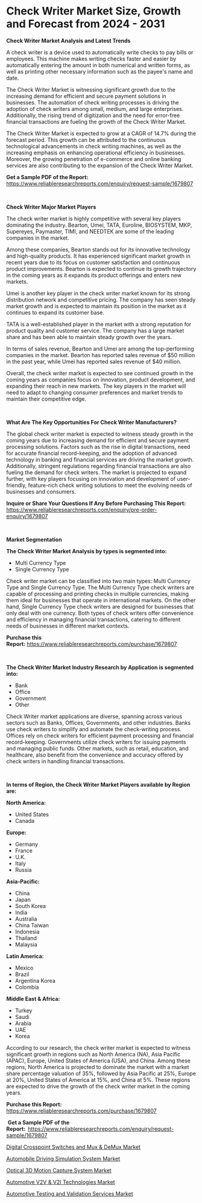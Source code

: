<p><h1>Check Writer Market Size, Growth and Forecast from 2024 - 2031</h1></p><p><strong>Check Writer Market Analysis and Latest Trends</strong></p>
<p><p>A check writer is a device used to automatically write checks to pay bills or employees. This machine makes writing checks faster and easier by automatically entering the amount in both numerical and written forms, as well as printing other necessary information such as the payee's name and date.</p><p>The Check Writer Market is witnessing significant growth due to the increasing demand for efficient and secure payment solutions in businesses. The automation of check writing processes is driving the adoption of check writers among small, medium, and large enterprises. Additionally, the rising trend of digitization and the need for error-free financial transactions are fueling the growth of the Check Writer Market.</p><p>The Check Writer Market is expected to grow at a CAGR of 14.7% during the forecast period. This growth can be attributed to the continuous technological advancements in check writing machines, as well as the increasing emphasis on enhancing operational efficiency in businesses. Moreover, the growing penetration of e-commerce and online banking services are also contributing to the expansion of the Check Writer Market.</p></p>
<p><strong>Get a Sample PDF of the Report:&nbsp;</strong> <a href="https://www.reliableresearchreports.com/enquiry/request-sample/1679807">https://www.reliableresearchreports.com/enquiry/request-sample/1679807</a></p>
<p>&nbsp;</p>
<p><strong>Check Writer Major Market Players</strong></p>
<p><p>The check writer market is highly competitive with several key players dominating the industry. Bearton, Umei, TATA, Euroline, BIOSYSTEM, MKP, Supereyes, Paymaster, TIMI, and NEEDTEK are some of the leading companies in the market.</p><p>Among these companies, Bearton stands out for its innovative technology and high-quality products. It has experienced significant market growth in recent years due to its focus on customer satisfaction and continuous product improvements. Bearton is expected to continue its growth trajectory in the coming years as it expands its product offerings and enters new markets.</p><p>Umei is another key player in the check writer market known for its strong distribution network and competitive pricing. The company has seen steady market growth and is expected to maintain its position in the market as it continues to expand its customer base.</p><p>TATA is a well-established player in the market with a strong reputation for product quality and customer service. The company has a large market share and has been able to maintain steady growth over the years.</p><p>In terms of sales revenue, Bearton and Umei are among the top-performing companies in the market. Bearton has reported sales revenue of $50 million in the past year, while Umei has reported sales revenue of $40 million.</p><p>Overall, the check writer market is expected to see continued growth in the coming years as companies focus on innovation, product development, and expanding their reach in new markets. The key players in the market will need to adapt to changing consumer preferences and market trends to maintain their competitive edge.</p></p>
<p>&nbsp;</p>
<p><strong>What Are The Key Opportunities For Check Writer Manufacturers?</strong></p>
<p><p>The global check writer market is expected to witness steady growth in the coming years due to increasing demand for efficient and secure payment processing solutions. Factors such as the rise in digital transactions, need for accurate financial record-keeping, and the adoption of advanced technology in banking and financial services are driving the market growth. Additionally, stringent regulations regarding financial transactions are also fueling the demand for check writers. The market is projected to expand further, with key players focusing on innovation and development of user-friendly, feature-rich check writing solutions to meet the evolving needs of businesses and consumers.</p></p>
<p><strong>Inquire or Share Your Questions If Any Before Purchasing This Report:</strong> <a href="https://www.reliableresearchreports.com/enquiry/pre-order-enquiry/1679807">https://www.reliableresearchreports.com/enquiry/pre-order-enquiry/1679807</a></p>
<p>&nbsp;</p>
<p><strong>Market Segmentation</strong></p>
<p><strong>The Check Writer Market Analysis by types is segmented into:</strong></p>
<p><ul><li>Multi Currency Type</li><li>Single Currency Type</li></ul></p>
<p><p>Check writer market can be classified into two main types: Multi Currency Type and Single Currency Type. The Multi Currency Type check writers are capable of processing and printing checks in multiple currencies, making them ideal for businesses that operate in international markets. On the other hand, Single Currency Type check writers are designed for businesses that only deal with one currency. Both types of check writers offer convenience and efficiency in managing financial transactions, catering to different needs of businesses in different market contexts.</p></p>
<p><strong>Purchase this Report:&nbsp;</strong><a href="https://www.reliableresearchreports.com/purchase/1679807">https://www.reliableresearchreports.com/purchase/1679807</a></p>
<p>&nbsp;</p>
<p><strong>The Check Writer Market Industry Research by Application is segmented into:</strong></p>
<p><ul><li>Bank</li><li>Office</li><li>Government</li><li>Other</li></ul></p>
<p><p>Check Writer market applications are diverse, spanning across various sectors such as Banks, Offices, Governments, and other industries. Banks use check writers to simplify and automate the check-writing process. Offices rely on check writers for efficient payment processing and financial record-keeping. Governments utilize check writers for issuing payments and managing public funds. Other markets, such as retail, education, and healthcare, also benefit from the convenience and accuracy offered by check writers in handling financial transactions.</p></p>
<p>&nbsp;</p>
<p><strong>In terms of Region, the Check Writer Market Players available by Region are:</strong></p>
<p>
    <p> <strong> North America: </strong>
        <ul>
            <li>United States</li>
            <li>Canada</li>
        </ul>
        </p> 
    <p> <strong> Europe: </strong>
        <ul>
            <li>Germany</li>
            <li>France</li>
            <li>U.K.</li>
            <li>Italy</li>
            <li>Russia</li>
        </ul>
        </p> 
    <p> <strong> Asia-Pacific: </strong>
        <ul>
            <li>China</li>
            <li>Japan</li>
            <li>South Korea</li>
            <li>India</li>
            <li>Australia</li>
            <li>China Taiwan</li>
            <li>Indonesia</li>
            <li>Thailand</li>
            <li>Malaysia</li>
        </ul>
        </p> 
    <p> <strong> Latin America: </strong>
        <ul>
            <li>Mexico</li>
            <li>Brazil</li>
            <li>Argentina Korea</li>
            <li>Colombia</li>
        </ul>
        </p> 
    <p> <strong> Middle East & Africa: </strong>
        <ul>
            <li>Turkey</li>
            <li>Saudi</li>
            <li>Arabia</li>
            <li>UAE</li>
            <li>Korea</li>
        </ul>
    </p>
    </p>
<p><p>According to our research, the check writer market is expected to witness significant growth in regions such as North America (NA), Asia Pacific (APAC), Europe, United States of America (USA), and China. Among these regions, North America is projected to dominate the market with a market share percentage valuation of 35%, followed by Asia Pacific at 25%, Europe at 20%, United States of America at 15%, and China at 5%. These regions are expected to drive the growth of the check writer market in the coming years.</p></p>
<p><strong>Purchase this Report: </strong><a href="https://www.reliableresearchreports.com/purchase/1679807">https://www.reliableresearchreports.com/purchase/1679807</a></p>
<p>&nbsp;<strong>Get a Sample PDF of the Report:&nbsp;&nbsp;</strong><a href="https://www.reliableresearchreports.com/enquiry/request-sample/1679807">https://www.reliableresearchreports.com/enquiry/request-sample/1679807</a></p>
<p><strong></strong></p>
<p><p><a href="https://medium.com/@sarademiri71/digital-crosspoint-switches-and-mux-amp-demux-market-size-and-market-trends-complete-industry-f82837f9b5b5">Digital Crosspoint Switches and Mux & DeMux Market</a></p><p><a href="https://medium.com/@rosejohnson762014/automobile-driving-simulation-system-nbsp-market-focuses-on-market-share-size-and-projected-d8810f389919">Automobile Driving Simulation System Market</a></p><p><a href="https://medium.com/@rosejohnson762014/optical-3d-motion-capture-system-market-trends-forecast-and-competitive-analysis-to-2031-ca4419ea9abb">Optical 3D Motion Capture System Market</a></p><p><a href="https://medium.com/@sarademiri71/automotive-v2v-amp-v2i-technologies-market-outlook-industry-overview-and-forecast-2024-to-2031-27de2690f116">Automotive V2V & V2I Technologies Market</a></p><p><a href="https://medium.com/@ashleyhills1920/automotive-testing-and-validation-services-market-the-key-to-successful-business-strategy-forecast-d47b2dba2347">Automotive Testing and Validation Services Market</a></p></p>